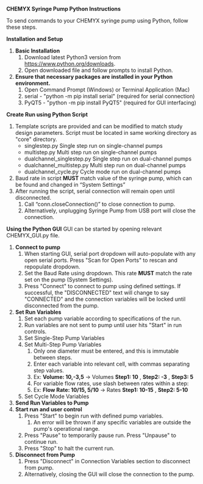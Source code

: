**CHEMYX Syringe Pump Python Instructions**

To send commands to your CHEMYX syringe pump using Python, follow these steps.  

**Installation and Setup**
1. **Basic Installation**
	1. Download latest Python3 version from https://www.python.org/downloads.
	2. Open downloaded file and follow prompts to install Python.
2. **Ensure that necessary packages are installed in your Python environment.**
	1. Open Command Prompt (Windows) or Terminal Application (Mac)
	2. serial - "python -m pip install serial" (required for serial connection)
	2. PyQT5 - "python -m pip install PyQT5" (required for GUI interfacing)

**Create Run using Python Script**
1. Template scripts are provided and can be modified to match study design parameters. Script must be located in same working directory as "core" directory.
	+ singlestep.py					Single step run on single-channel pumps
	+ multistep.py	 				Multi step run on single-channel pumps
	+ dualchannel_singlestep.py		Single step run on dual-channel pumps
	+ dualchannel_multistep.py		Multi step run on dual-channel pumps
	+ dualchannel_cycle.py			Cycle mode run on dual-channel pumps
2. Baud rate in script **MUST** match value of the syringe pump, which can be found and changed in “System Settings”
3. After running the script, serial connection will remain open until disconnected.
	1. Call “conn.closeConnection()” to close connection to pump.
	2. Alternatively, unplugging Syringe Pump from USB port will close the connection.

**Using the Python GUI**
GUI can be started by opening relevant CHEMYX_GUI.py file.
1. **Connect to pump**
	1. When starting GUI, serial port dropdown will auto-populate with any open serial ports. Press "Scan for Open Ports" to rescan and repopulate dropdown.
	2. Set the Baud Rate using dropdown. This rate **MUST** match the rate set on the pump (System Settings).
	3. Press "Connect" to connect to pump using defined settings. If successful, the "DISCONNECTED" text will change to say "CONNECTED" and the connection variables will be locked until disconnected from the pump.
2. **Set Run Variables**
	1. Set each pump variable according to specifications of the run.
	2. Run variables are not sent to pump until user hits "Start" in run controls.
	3. Set Single-Step Pump Variables
	4. Set Multi-Step Pump Variables
		1. Only one diameter must be entered, and this is immutable between steps.
		2. Enter each variable into relevant cell, with commas separating step values.
		3. Ex: **Volume: 10,-3,5** -> Volumes **Step1: 10** , **Step2: -3** , **Step3: 5**
		4. For variable flow rates, use slash between rates within a step:
		5. Ex: **Flow Rate: 10/15, 5/10** -> Rates **Step1: 10-15** , **Step2: 5-10**
	5. Set Cycle Mode Variables
3. **Send Run Variables to Pump**
4. **Start run and user control**
	1. Press "Start" to begin run with defined pump variables.
		1. An error will be thrown if any specific variables are outside the pump's operational range.
	2. Press "Pause" to temporarily pause run. Press "Unpause" to continue run.
	3. Press "Stop" to halt the current run.
5. **Disconnect from Pump**
	1. Press "Disconnect" in Connection Variables section to disconnect from pump.
	2. Alternatively, closing the GUI will close the connection to the pump.
